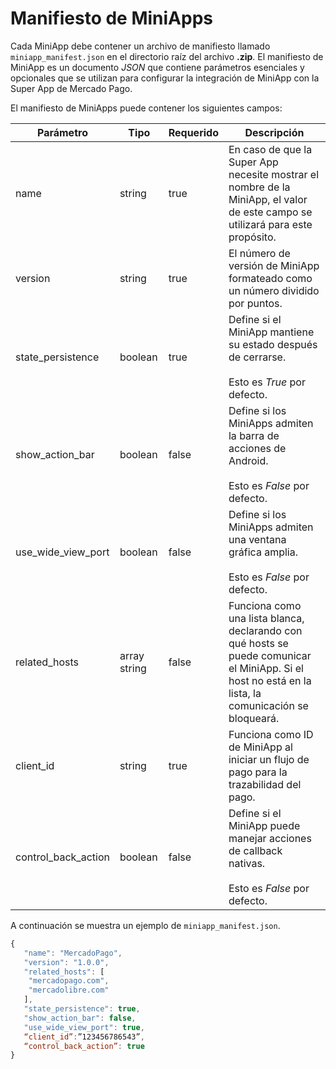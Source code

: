 # Manifiesto de MiniApps

Cada MiniApp debe contener un archivo de manifiesto llamado `miniapp_manifest.json` en el directorio raíz del archivo **.zip**. El manifiesto de MiniApp es un documento _JSON_ que contiene parámetros esenciales y opcionales que se utilizan para configurar la integración de MiniApp con la Super App de Mercado Pago.

El manifiesto de MiniApps puede contener los siguientes campos:

| Parámetro | Tipo | Requerido | Descripción |
| --- | --- | --- | --- |
| name | string | true | En caso de que la Super App necesite mostrar el nombre de la MiniApp, el valor de este campo se utilizará para este propósito. | 
| version | string | true | El número de versión de MiniApp formateado como un número dividido por puntos.|
| state_persistence | boolean | true | Define si el MiniApp mantiene su estado después de cerrarse. <br><br> Esto es *True* por defecto. | 
| show_action_bar | boolean | false | Define si los MiniApps admiten la barra de acciones de Android. <br><br> Esto es *False* por defecto. | 
| use_wide_view_port | boolean | false |Define si los MiniApps admiten una ventana gráfica amplia. <br><br> Esto es *False* por defecto. | 
| related_hosts | array  string  | false | Funciona como una lista blanca, declarando con qué hosts se puede comunicar el MiniApp. Si el host no está en la lista, la comunicación se bloqueará. | 
| client_id | string | true | Funciona como ID de MiniApp al iniciar un flujo de pago para la trazabilidad del pago. | 
| control_back_action | boolean | false | Define si el MiniApp puede manejar acciones de callback nativas. <br><br> Esto es *False* por defecto.| 

A continuación se muestra un ejemplo de `miniapp_manifest.json`.

```javascript
{
   "name": "MercadoPago",
   "version": "1.0.0",
   "related_hosts": [
  	"mercadopago.com",
	"mercadolibre.com"
   ],
   "state_persistence": true,
   "show_action_bar": false,
   "use_wide_view_port": true,
   “client_id”:”123456786543”,
   “control_back_action”: true
}
```
